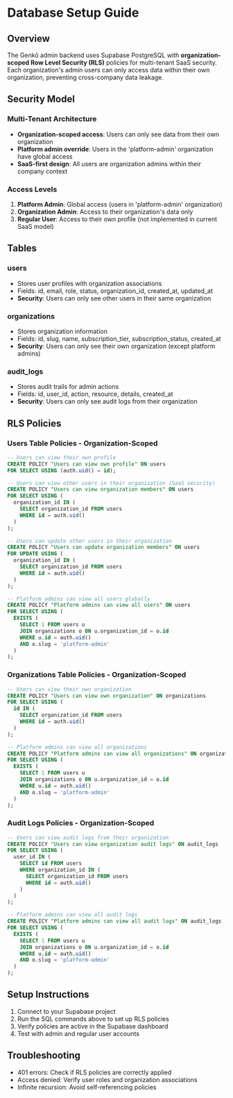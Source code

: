 # Database Setup Guide

## Overview

The Genkō admin backend uses Supabase PostgreSQL with **organization-scoped Row Level Security (RLS)** policies for multi-tenant SaaS security. Each organization's admin users can only access data within their own organization, preventing cross-company data leakage.

## Security Model

### Multi-Tenant Architecture
- **Organization-scoped access**: Users can only see data from their own organization
- **Platform admin override**: Users in the 'platform-admin' organization have global access
- **SaaS-first design**: All users are organization admins within their company context

### Access Levels
1. **Platform Admin**: Global access (users in 'platform-admin' organization)
2. **Organization Admin**: Access to their organization's data only
3. **Regular User**: Access to their own profile (not implemented in current SaaS model)

## Tables

### users
- Stores user profiles with organization associations
- Fields: id, email, role, status, organization_id, created_at, updated_at
- **Security**: Users can only see other users in their same organization

### organizations
- Stores organization information
- Fields: id, slug, name, subscription_tier, subscription_status, created_at
- **Security**: Users can only see their own organization (except platform admins)

### audit_logs
- Stores audit trails for admin actions
- Fields: id, user_id, action, resource, details, created_at
- **Security**: Users can only see audit logs from their organization

## RLS Policies

### Users Table Policies - Organization-Scoped

```sql
-- Users can view their own profile
CREATE POLICY "Users can view own profile" ON users
FOR SELECT USING (auth.uid() = id);

-- Users can view other users in their organization (SaaS security)
CREATE POLICY "Users can view organization members" ON users
FOR SELECT USING (
  organization_id IN (
    SELECT organization_id FROM users
    WHERE id = auth.uid()
  )
);

-- Users can update other users in their organization
CREATE POLICY "Users can update organization members" ON users
FOR UPDATE USING (
  organization_id IN (
    SELECT organization_id FROM users
    WHERE id = auth.uid()
  )
);

-- Platform admins can view all users globally
CREATE POLICY "Platform admins can view all users" ON users
FOR SELECT USING (
  EXISTS (
    SELECT 1 FROM users u
    JOIN organizations o ON u.organization_id = o.id
    WHERE u.id = auth.uid()
    AND o.slug = 'platform-admin'
  )
);
```

### Organizations Table Policies - Organization-Scoped

```sql
-- Users can view their own organization
CREATE POLICY "Users can view own organization" ON organizations
FOR SELECT USING (
  id IN (
    SELECT organization_id FROM users
    WHERE id = auth.uid()
  )
);

-- Platform admins can view all organizations
CREATE POLICY "Platform admins can view all organizations" ON organizations
FOR SELECT USING (
  EXISTS (
    SELECT 1 FROM users u
    JOIN organizations o ON u.organization_id = o.id
    WHERE u.id = auth.uid()
    AND o.slug = 'platform-admin'
  )
);
```

### Audit Logs Policies - Organization-Scoped

```sql
-- Users can view audit logs from their organization
CREATE POLICY "Users can view organization audit logs" ON audit_logs
FOR SELECT USING (
  user_id IN (
    SELECT id FROM users
    WHERE organization_id IN (
      SELECT organization_id FROM users
      WHERE id = auth.uid()
    )
  )
);

-- Platform admins can view all audit logs
CREATE POLICY "Platform admins can view all audit logs" ON audit_logs
FOR SELECT USING (
  EXISTS (
    SELECT 1 FROM users u
    JOIN organizations o ON u.organization_id = o.id
    WHERE u.id = auth.uid()
    AND o.slug = 'platform-admin'
  )
);
```

## Setup Instructions

1. Connect to your Supabase project
2. Run the SQL commands above to set up RLS policies
3. Verify policies are active in the Supabase dashboard
4. Test with admin and regular user accounts

## Troubleshooting

- 401 errors: Check if RLS policies are correctly applied
- Access denied: Verify user roles and organization associations
- Infinite recursion: Avoid self-referencing policies